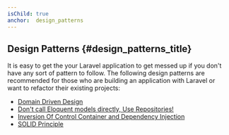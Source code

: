 ```yaml
---
isChild: true
anchor:  design_patterns
---
```


## Design Patterns {#design_patterns_title}

It is easy to get the your Laravel application to get messed up if you don't have any sort of pattern to follow. The following design patterns are recommended for those who are building an application with Laravel or want to refactor their existing projects:

* [Domain Driven Design][ddd-url]
* [Don't call Eloquent models directly, Use Repositories!][repo-url]
* [Inversion Of Control Container and Dependency Injection][ioc-url]
* [SOLID Principle][solid-url]

[ddd-url]:http://caughtexceptions.blogspot.co.nz/2014/02/domain-driven-design-in-laravel-4-part-1.html
[repo-url]:http://vegibit.com/laravel-repository-pattern/
[ioc-url]:http://www.sitepoint.com/dependency-injection-laravels-ioc/
[solid-url]:http://en.wikipedia.org/wiki/SOLID_(object-oriented_design)